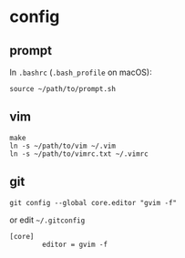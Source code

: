 # config

## prompt 

In `.bashrc` (`.bash_profile` on macOS):

```
source ~/path/to/prompt.sh
``` 

## vim 

```
make
ln -s ~/path/to/vim ~/.vim
ln -s ~/path/to/vimrc.txt ~/.vimrc
```



## git

```
git config --global core.editor "gvim -f"
```

or edit  `~/.gitconfig`
```
[core]
        editor = gvim -f
```

